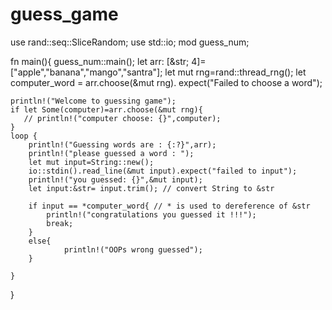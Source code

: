 # guess_game
use rand::seq::SliceRandom;
use std::io;
mod guess_num;

fn main(){
    guess_num::main();
    let arr: [&str; 4]=["apple","banana","mango","santra"];
    let mut rng=rand::thread_rng();
    let computer_word = arr.choose(&mut rng).
                expect("Failed to choose a word");

    println!("Welcome to guessing game");
    if let Some(computer)=arr.choose(&mut rng){
       // println!("computer choose: {}",computer);
    }
    loop {
        println!("Guessing words are : {:?}",arr);
        println!("please guessed a word : ");
        let mut input=String::new();
        io::stdin().read_line(&mut input).expect("failed to input");
        println!("you guessed: {}",&mut input);
        let input:&str= input.trim(); // convert String to &str
        
        if input == *computer_word{ // * is used to dereference of &str 
            println!("congratulations you guessed it !!!");
            break;
        }
        else{
                println!("OOPs wrong guessed");
        }
       
    }
}
        


